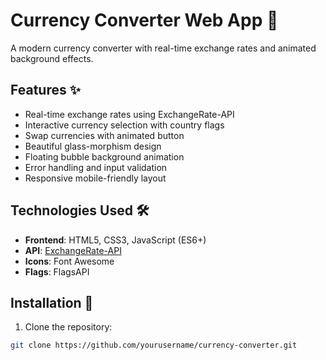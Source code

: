 # Currency Converter Web App 💱

A modern currency converter with real-time exchange rates and animated background effects.

## Features ✨
- Real-time exchange rates using ExchangeRate-API
- Interactive currency selection with country flags
- Swap currencies with animated button
- Beautiful glass-morphism design
- Floating bubble background animation
- Error handling and input validation
- Responsive mobile-friendly layout

## Technologies Used 🛠️
- **Frontend**: HTML5, CSS3, JavaScript (ES6+)
- **API**: [ExchangeRate-API](https://www.exchangerate-api.com)
- **Icons**: Font Awesome
- **Flags**: FlagsAPI

## Installation 🚀
1. Clone the repository:
```bash
git clone https://github.com/yourusername/currency-converter.git
